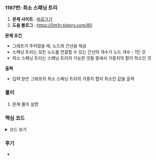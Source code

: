 ### 1197번: 최소 스패닝 트리

1. **문제 사이트** : [바로가기](https://www.acmicpc.net/problem/1197)
2. **도움 블로그** : https://0m1n.tistory.com/80

**문제 조건**
- 그래프가 주어졌을 때, 노드와 간선을 제공
- 스패닝 트리는 모든 노드를 연결할 수 있는 간선의 개수가 노드 개수 - 1인 것
- 최소 스패닝 트리는 스패닝 트리의 가능한 것들 중에서 가중치의 합이 최소인 것

**출력**  
- 입력 받은 그래프의 최소 스패닝 트리의 가중치 합이 최소인 값을 출력

### 풀이
1. 문제 풀이 설명

### 핵심 코드

<details>
<summary>코드 보기</summary>

```cpp
int Find(int a) {
    if(parents[a] == a) return a;
    return parents[a] = Find(parents[a]);
}

void Union(int a, int b) {
    a = Find(a);
    b = Find(b);
    if(a != b) parents[b] = a;
}

void solve() {
    sort(tree.begin(), tree.end());
    
    int min_weight = 0;
    int edge_cnt = 0;
    
    for(int i = 0; i < tree.size(); i++) {
        // edge value is weight(c), start(a), end(b)
        vector<int> edge = tree[i];
        
        if(Find(edge[1]) == Find(edge[2])) continue;
        Union(edge[1], edge[2]);
        
        min_weight += edge[0];
        
        if(++edge_cnt == v - 1) break;
    }
    
    cout << min_weight << '\n';
}
```
- 코드 설명
</details>

### 후기
- 